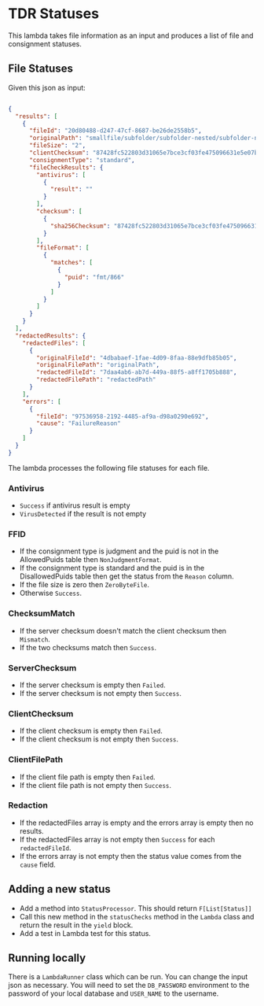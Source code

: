 # TDR Statuses

This lambda takes file information as an input and produces a list of file and consignment statuses.

## File Statuses

Given this json as input:
```json

{
  "results": [
    {
      "fileId": "20d80488-d247-47cf-8687-be26de2558b5",
      "originalPath": "smallfile/subfolder/subfolder-nested/subfolder-nested-1.txt",
      "fileSize": "2",
      "clientChecksum": "87428fc522803d31065e7bce3cf03fe475096631e5e07bbd7a0fde60c4cf25c7",
      "consignmentType": "standard",
      "fileCheckResults": {
        "antivirus": [
          {
            "result": ""
          }
        ],
        "checksum": [
          {
            "sha256Checksum": "87428fc522803d31065e7bce3cf03fe475096631e5e07bbd7a0fde60c4cf25c7"
          }
        ],
        "fileFormat": [
          {
            "matches": [
              {
                "puid": "fmt/866"
              }
            ]
          }
        ]
      }
    }
  ],
  "redactedResults": {
    "redactedFiles": [
      {
        "originalFileId": "4dbabaef-1fae-4d09-8faa-88e9dfb85b05",
        "originalFilePath": "originalPath",
        "redactedFileId": "7daa4ab6-ab7d-449a-88f5-a8ff1705b888",
        "redactedFilePath": "redactedPath"
      }
    ],
    "errors": [
      {
        "fileId": "97536958-2192-4485-af9a-d98a0290e692",
        "cause": "FailureReason"
      }
    ]
  }
}
```

The lambda processes the following file statuses for each file.

### Antivirus
* `Success` if antivirus result is empty
* `VirusDetected` if the result is not empty

### FFID
* If the consignment type is judgment and the puid is not in the AllowedPuids table then `NonJudgmentFormat`.
* If the consignment type is standard and the puid is in the DisallowedPuids table then get the status from the `Reason`  column.
* If the file size is zero then `ZeroByteFile`.
* Otherwise `Success`.

### ChecksumMatch
* If the server checksum doesn't match the client checksum then `Mismatch`.
* If the two checksums match then `Success`.

### ServerChecksum
* If the server checksum is empty then `Failed`.
* If the server checksum is not empty then `Success`.

### ClientChecksum
* If the client checksum is empty then `Failed`.
* If the client checksum is not empty then `Success`.

### ClientFilePath
* If the client file path is empty then `Failed`.
* If the client file path is not empty then `Success`.

### Redaction
* If the redactedFiles array is empty and the errors array is empty then no results.
* If the redactedFiles array is not empty then `Success` for each `redactedFileId`.
* If the errors array is not empty then the status value comes from the `cause` field.

## Adding a new status
* Add a method into `StatusProcessor`. This should return `F[List[Status]]`
* Call this new method in the `statusChecks` method in the `Lambda` class and return the result in the `yield` block.
* Add a test in Lambda test for this status.

## Running locally
There is a `LambdaRunner` class which can be run. You can change the input json as necessary.
You will need to set the `DB_PASSWORD` environment to the password of your local database and `USER_NAME` to the username. 
